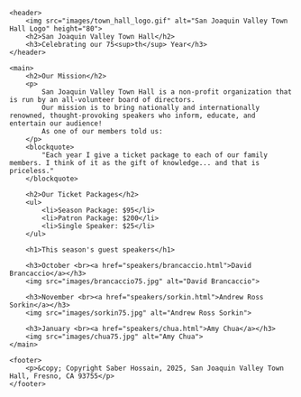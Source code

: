<!DOCTYPE html>
<html lang="en">
<head>
    <meta charset="UTF-8">
    <meta name="viewport" content="width=device-width, initial-scale=1.0">
    <title>San Joaquin Valley Town Hall</title>
</head>
<body>

    <header>
        <img src="images/town_hall_logo.gif" alt="San Joaquin Valley Town Hall Logo" height="80">
        <h2>San Joaquin Valley Town Hall</h2>
        <h3>Celebrating our 75<sup>th</sup> Year</h3>
    </header>

    <main>
        <h2>Our Mission</h2>
        <p>
            San Joaquin Valley Town Hall is a non-profit organization that is run by an all-volunteer board of directors. 
            Our mission is to bring nationally and internationally renowned, thought-provoking speakers who inform, educate, and entertain our audience!
            As one of our members told us:
        </p>
        <blockquote>
            "Each year I give a ticket package to each of our family members. I think of it as the gift of knowledge... and that is priceless."
        </blockquote>

        <h2>Our Ticket Packages</h2>
        <ul>
            <li>Season Package: $95</li>
            <li>Patron Package: $200</li>
            <li>Single Speaker: $25</li>
        </ul>

        <h1>This season's guest speakers</h1>

        <h3>October <br><a href="speakers/brancaccio.html">David Brancaccio</a></h3>
        <img src="images/brancaccio75.jpg" alt="David Brancaccio">

        <h3>November <br><a href="speakers/sorkin.html">Andrew Ross Sorkin</a></h3>
        <img src="images/sorkin75.jpg" alt="Andrew Ross Sorkin">

        <h3>January <br><a href="speakers/chua.html">Amy Chua</a></h3>
        <img src="images/chua75.jpg" alt="Amy Chua">
    </main>

    <footer>
        <p>&copy; Copyright Saber Hossain, 2025, San Joaquin Valley Town Hall, Fresno, CA 93755</p>
    </footer>

</body>
</html>
